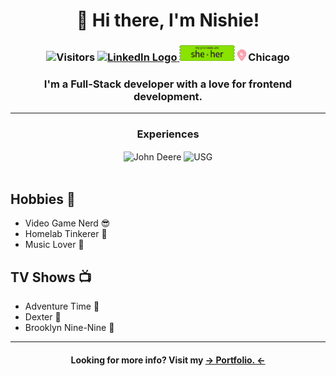 <h1 align="center">👋 Hi there, I'm Nishie!</h1>

<h3 align="center">
    <img src="https://vbr.nathanchung.dev/badge?page_id=nishiegroe.nishiegroe&color=0f0f0f0" height="25px" alt="Visitors" />
    <a href="https://www.linkedin.com/in/nishie-groe/">
        <img src="https://upload.wikimedia.org/wikipedia/commons/thumb/8/81/LinkedIn_icon.svg/1024px-LinkedIn_icon.svg.png" height="25px" alt="LinkedIn Logo" />
    </a>
    <img src="./assets/pronouns.png" height="25px" alt="Pronouns" />
    <img src="./assets/LocationPin.png" height="18px" alt="Location Icon" />
    Chicago
</h3>

<h3 align="center">
    I'm a Full-Stack developer with a love for frontend development.
</h3>

---

<div align="center">
    <h3>Experiences</h3>
        <img align="center" alt="John Deere" src="https://www.deere.co.nz/assets/images/common/our-company/history/JD_Trademark_Current_884x663.png" height="100px" alt="USG Logo" />
    <img align="center" alt="USG" src="https://builtworlds.com/wp-content/uploads/2017/04/USG-logo.png" height="100px" alt="USG Logo" />
    </br>
</div>

</br>

## Hobbies :sunrise_over_mountains:

- Video Game Nerd :sunglasses:
- Homelab Tinkerer :wrench:
- Music Lover :musical_note:

## TV Shows :tv:

- Adventure Time :deciduous_tree:
- Dexter :microscope:
- Brooklyn Nine-Nine :police_car:

---

<h4 align="center">
    Looking for more info? Visit  my 
    <a href="https://nishiegroe.com">&rarr; Portfolio. &larr;</a>
</h4>

<!--
**nishiegroe/nishiegroe** is a ✨ _special_ ✨ repository because its `README.md` (this file) appears on your GitHub profile.

Here are some ideas to get you started:

- 🔭 I’m currently working on ...
- 🌱 I’m currently learning ...
- 👯 I’m looking to collaborate on ...
- 🤔 I’m looking for help with ...
- 💬 Ask me about ...
- 📫 How to reach me: ...
- 😄 Pronouns: ...
- ⚡ Fun fact: ...
-->
